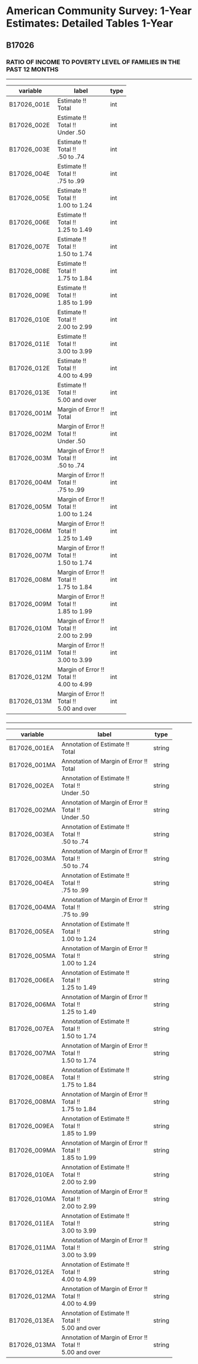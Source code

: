 # American Community Survey: 1-Year Estimates: Detailed Tables 1-Year

## B17026

### RATIO OF INCOME TO POVERTY LEVEL OF FAMILIES IN THE PAST 12 MONTHS

___

| variable | label | type |
| ----- | ----- | ----- |
| B17026_001E | Estimate !!<br>Total | int |
| B17026_002E | Estimate !!<br>Total !!<br>Under .50 | int |
| B17026_003E | Estimate !!<br>Total !!<br>.50 to .74 | int |
| B17026_004E | Estimate !!<br>Total !!<br>.75 to .99 | int |
| B17026_005E | Estimate !!<br>Total !!<br>1.00 to 1.24 | int |
| B17026_006E | Estimate !!<br>Total !!<br>1.25 to 1.49 | int |
| B17026_007E | Estimate !!<br>Total !!<br>1.50 to 1.74 | int |
| B17026_008E | Estimate !!<br>Total !!<br>1.75 to 1.84 | int |
| B17026_009E | Estimate !!<br>Total !!<br>1.85 to 1.99 | int |
| B17026_010E | Estimate !!<br>Total !!<br>2.00 to 2.99 | int |
| B17026_011E | Estimate !!<br>Total !!<br>3.00 to 3.99 | int |
| B17026_012E | Estimate !!<br>Total !!<br>4.00 to 4.99 | int |
| B17026_013E | Estimate !!<br>Total !!<br>5.00 and over | int |
| B17026_001M | Margin of Error !!<br>Total | int |
| B17026_002M | Margin of Error !!<br>Total !!<br>Under .50 | int |
| B17026_003M | Margin of Error !!<br>Total !!<br>.50 to .74 | int |
| B17026_004M | Margin of Error !!<br>Total !!<br>.75 to .99 | int |
| B17026_005M | Margin of Error !!<br>Total !!<br>1.00 to 1.24 | int |
| B17026_006M | Margin of Error !!<br>Total !!<br>1.25 to 1.49 | int |
| B17026_007M | Margin of Error !!<br>Total !!<br>1.50 to 1.74 | int |
| B17026_008M | Margin of Error !!<br>Total !!<br>1.75 to 1.84 | int |
| B17026_009M | Margin of Error !!<br>Total !!<br>1.85 to 1.99 | int |
| B17026_010M | Margin of Error !!<br>Total !!<br>2.00 to 2.99 | int |
| B17026_011M | Margin of Error !!<br>Total !!<br>3.00 to 3.99 | int |
| B17026_012M | Margin of Error !!<br>Total !!<br>4.00 to 4.99 | int |
| B17026_013M | Margin of Error !!<br>Total !!<br>5.00 and over | int |
### 

___

| variable | label | type |
| ----- | ----- | ----- |
| B17026_001EA | Annotation of Estimate !!<br>Total | string |
| B17026_001MA | Annotation of Margin of Error !!<br>Total | string |
| B17026_002EA | Annotation of Estimate !!<br>Total !!<br>Under .50 | string |
| B17026_002MA | Annotation of Margin of Error !!<br>Total !!<br>Under .50 | string |
| B17026_003EA | Annotation of Estimate !!<br>Total !!<br>.50 to .74 | string |
| B17026_003MA | Annotation of Margin of Error !!<br>Total !!<br>.50 to .74 | string |
| B17026_004EA | Annotation of Estimate !!<br>Total !!<br>.75 to .99 | string |
| B17026_004MA | Annotation of Margin of Error !!<br>Total !!<br>.75 to .99 | string |
| B17026_005EA | Annotation of Estimate !!<br>Total !!<br>1.00 to 1.24 | string |
| B17026_005MA | Annotation of Margin of Error !!<br>Total !!<br>1.00 to 1.24 | string |
| B17026_006EA | Annotation of Estimate !!<br>Total !!<br>1.25 to 1.49 | string |
| B17026_006MA | Annotation of Margin of Error !!<br>Total !!<br>1.25 to 1.49 | string |
| B17026_007EA | Annotation of Estimate !!<br>Total !!<br>1.50 to 1.74 | string |
| B17026_007MA | Annotation of Margin of Error !!<br>Total !!<br>1.50 to 1.74 | string |
| B17026_008EA | Annotation of Estimate !!<br>Total !!<br>1.75 to 1.84 | string |
| B17026_008MA | Annotation of Margin of Error !!<br>Total !!<br>1.75 to 1.84 | string |
| B17026_009EA | Annotation of Estimate !!<br>Total !!<br>1.85 to 1.99 | string |
| B17026_009MA | Annotation of Margin of Error !!<br>Total !!<br>1.85 to 1.99 | string |
| B17026_010EA | Annotation of Estimate !!<br>Total !!<br>2.00 to 2.99 | string |
| B17026_010MA | Annotation of Margin of Error !!<br>Total !!<br>2.00 to 2.99 | string |
| B17026_011EA | Annotation of Estimate !!<br>Total !!<br>3.00 to 3.99 | string |
| B17026_011MA | Annotation of Margin of Error !!<br>Total !!<br>3.00 to 3.99 | string |
| B17026_012EA | Annotation of Estimate !!<br>Total !!<br>4.00 to 4.99 | string |
| B17026_012MA | Annotation of Margin of Error !!<br>Total !!<br>4.00 to 4.99 | string |
| B17026_013EA | Annotation of Estimate !!<br>Total !!<br>5.00 and over | string |
| B17026_013MA | Annotation of Margin of Error !!<br>Total !!<br>5.00 and over | string |

